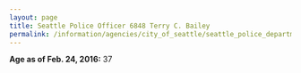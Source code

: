 ```yaml
---
layout: page
title: Seattle Police Officer 6848 Terry C. Bailey
permalink: /information/agencies/city_of_seattle/seattle_police_department/copbook/6848/
---
```


**Age as of Feb. 24, 2016:** 37
